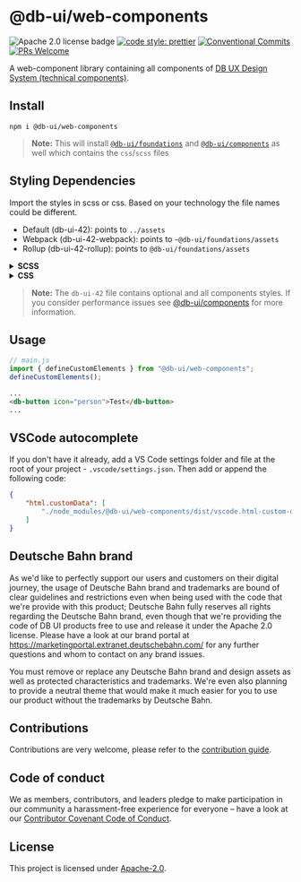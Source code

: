 # @db-ui/web-components

![Apache 2.0 license badge](https://img.shields.io/badge/License-Apache_2.0-blue.svg)
[![code style: prettier](https://img.shields.io/badge/code_style-prettier-ff69b4.svg?style=flat-square)](https://github.com/prettier/prettier)
[![Conventional Commits](https://img.shields.io/badge/Conventional%20Commits-1.0.0-yellow.svg)](https://conventionalcommits.org)
[![PRs Welcome](https://img.shields.io/badge/PRs-welcome-brightgreen.svg?style=flat-square)](https://makeapullrequest.com)

A web-component library containing all components of [DB UX Design System (technical components)](https://github.com/db-ui/mono).

## Install

```shell
npm i @db-ui/web-components
```

> **Note:** This will install [`@db-ui/foundations`](https://www.npmjs.com/package/@db-ui/foundations) and [`@db-ui/components`](https://www.npmjs.com/package/@db-ui/components) as well which contains the `css`/`scss` files

## Styling Dependencies

Import the styles in scss or css. Based on your technology the file names could be different.

-   Default (db-ui-42): points to `../assets`
-   Webpack (db-ui-42-webpack): points to `~@db-ui/foundations/assets`
-   Rollup (db-ui-42-rollup): points to `@db-ui/foundations/assets`

<details>
  <summary><strong>SCSS</strong></summary>

```scss
// index.scss
@forward "@db-ui/components/build/styles/db-ui-42-rollup";
```

</details>
<details>
  <summary><strong>CSS</strong></summary>

```js
// main.js
import "@db-ui/components/build/styles/db-ui-42-rollup.css";
```

</details>

> **Note:** The `db-ui-42` file contains optional and all components styles. If you consider performance issues see [@db-ui/components](https://www.npmjs.com/package/@db-ui/components) for more information.

## Usage

```js
// main.js
import { defineCustomElements } from "@db-ui/web-components";
defineCustomElements();
```

```html
...
<db-button icon="person">Test</db-button>
...
```

## VSCode autocomplete

If you don't have it already, add a VS Code settings folder and file at the root of your project - `.vscode/settings.json`. Then add or append the following code:

```json
{
	"html.customData": [
		"./node_modules/@db-ui/web-components/dist/vscode.html-custom-data.json"
	]
}
```


## Deutsche Bahn brand

As we'd like to perfectly support our users and customers on their digital journey, the usage of Deutsche Bahn brand and trademarks are bound of clear guidelines and restrictions even when being used with the code that we're provide with this product; Deutsche Bahn fully reserves all rights regarding the Deutsche Bahn brand, even though that we're providing the code of DB UI products free to use and release it under the Apache 2.0 license.
Please have a look at our brand portal at <https://marketingportal.extranet.deutschebahn.com/> for any further questions and whom to contact on any brand issues.

You must remove or replace any Deutsche Bahn brand and design assets as well as protected characteristics and trademarks. We're even also planning to provide a neutral theme that would make it much easier for you to use our product without the trademarks by Deutsche Bahn.

## Contributions

Contributions are very welcome, please refer to the [contribution guide](https://github.com/db-ui/mono/blob/main/CONTRIBUTING.md).

## Code of conduct

We as members, contributors, and leaders pledge to make participation in our
community a harassment-free experience for everyone – have a look at our [Contributor Covenant Code of Conduct](https://github.com/db-ui/mono/blob/main/CODE-OF-CONDUCT.md).

## License

This project is licensed under [Apache-2.0](LICENSE).
